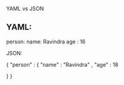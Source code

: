 YAML vs JSON


YAML:
----
person: 
  name: Ravindra
  age : 16
  
JSON:

{
 "person" : {
 "name"   : "Ravindra" ,
  "age"   : 18
  
  }
}
